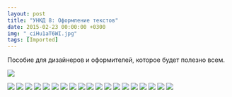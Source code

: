 ```yaml
---
layout: post
title: "УНКД 8: Оформление текстов"
date: 2015-02-23 00:00:00 +0300
img: "_ciHu1aT6WI.jpg"
tags: [Imported]
---
```


Пособие для дизайнеров и оформителей, которое будет полезно всем.

[![](/blog/assets/img/_ciHu1aT6WI.jpg)](/blog/assets/img/_ciHu1aT6WI.jpg)

[![](/blog/assets/img/vVcZcK-b55o.jpg)](/blog/assets/img/vVcZcK-b55o.jpg)
[![](/blog/assets/img/ppZh5UwbX7I.jpg)](/blog/assets/img/ppZh5UwbX7I.jpg)
[![](/blog/assets/img/0dR8XCU3wdY.jpg)](/blog/assets/img/0dR8XCU3wdY.jpg)
[![](/blog/assets/img/AnilTU6S6y4.jpg)](/blog/assets/img/AnilTU6S6y4.jpg)
[![](/blog/assets/img/AnilTU6S6y4.jpg)](/blog/assets/img/AnilTU6S6y4.jpg)
[![](/blog/assets/img/9UWkSH4Ia8Y.jpg)](/blog/assets/img/9UWkSH4Ia8Y.jpg)
[![](/blog/assets/img/XqB4dk-XWM4.jpg)](/blog/assets/img/XqB4dk-XWM4.jpg)
[![](/blog/assets/img/Z1ooLUjHyqM.jpg)](/blog/assets/img/Z1ooLUjHyqM.jpg)
[![](/blog/assets/img/FThdHoiqfcE.jpg)](/blog/assets/img/FThdHoiqfcE.jpg)
[![](/blog/assets/img/2RyBrcRoUww.jpg)](/blog/assets/img/2RyBrcRoUww.jpg)
[![](/blog/assets/img/CY-vp7teOPw.jpg)](/blog/assets/img/CY-vp7teOPw.jpg)
[![](/blog/assets/img/VsvSNiiZ7Mk.jpg)](/blog/assets/img/VsvSNiiZ7Mk.jpg)
[![](/blog/assets/img/neq1C_fxV_U.jpg)](/blog/assets/img/neq1C_fxV_U.jpg)
[![](/blog/assets/img/zTtxlWSDnCk.jpg)](/blog/assets/img/zTtxlWSDnCk.jpg)
[![](/blog/assets/img/eMXq4-FbeyU.jpg)](/blog/assets/img/eMXq4-FbeyU.jpg)
[![](/blog/assets/img/VR2W-a8qr08.jpg)](/blog/assets/img/VR2W-a8qr08.jpg)
[![](/blog/assets/img/OQs2Yu3fL_M.jpg)](/blog/assets/img/OQs2Yu3fL_M.jpg)
[![](/blog/assets/img/dPE4NM0oj0Y.jpg)](/blog/assets/img/dPE4NM0oj0Y.jpg)
[![](/blog/assets/img/2bsJAl4xcH0.jpg)](/blog/assets/img/2bsJAl4xcH0.jpg)
